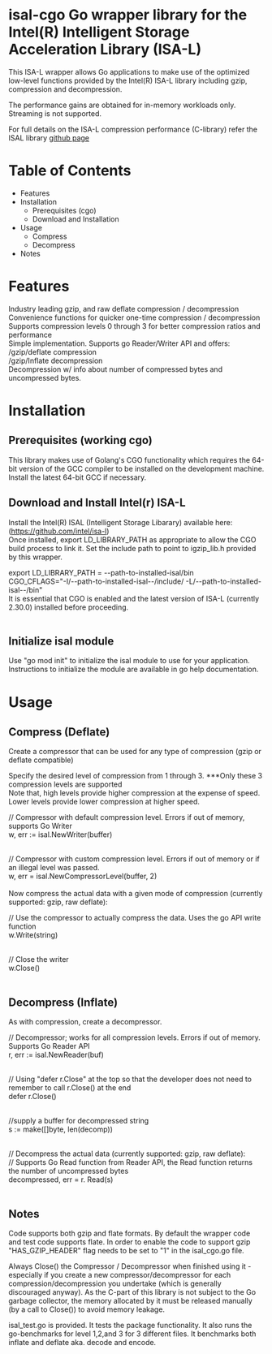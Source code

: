 # isal-cgo Go wrapper library for the Intel(R) Intelligent Storage Acceleration Library (ISA-L)

This ISA-L wrapper allows Go applications to make use of the optimized low-level functions provided by the Intel(R) ISA-L library including gzip, compression and decompression. <br>

The performance gains are obtained for in-memory workloads only.  Streaming is not supported.

For full details on the ISA-L compression performance (C-library) refer the ISAL library [github page](https://github.com/intel/isa-l) <br>

# Table of Contents
- Features
- Installation
  - Prerequisites (cgo)
  - Download and Installation
- Usage
  - Compress
  - Decompress
- Notes

# Features
Industry leading gzip, and raw deflate compression / decompression <br>
Convenience functions for quicker one-time compression / decompression <br>
Supports compression levels 0 through 3 for better compression ratios and performance <br>
Simple implementation. Supports go Reader/Writer API and offers:<br>
 /gzip/deflate compression <br>
 /gzip/Inflate decompression <br>
 Decompression w/ info about number of compressed bytes and uncompressed bytes. <br>

# Installation
## Prerequisites (working cgo)
This library makes use of Golang's CGO functionality which requires the 64-bit version of the GCC compiler to be installed on the development machine.  Install the latest 64-bit GCC if necessary. <br>

## Download and Install Intel(r) ISA-L
Install the Intel(R) ISAL (Intelligent Storage Libarary) available here: (https://github.com/intel/isa-l) <br>
Once installed, export LD_LIBRARY_PATH as appropriate to allow the CGO build process to link it. Set the include path to point to igzip_lib.h provided by this wrapper. <br>

export LD_LIBRARY_PATH = --path-to-installed-isal/bin <br>
CGO_CFLAGS="-I/--path-to-installed-isal--/include/ -L/--path-to-installed-isal--/bin" <br>
It is essential that CGO is enabled and the latest version of ISA-L (currently 2.30.0) installed before proceeding. <br><br>
## Initialize isal module
Use "go mod init" to initialize the isal module to use for your application. Instructions to initialize the module are available in go help documentation. <br>

# Usage
## Compress (Deflate)
Create a compressor that can be used for any type of compression (gzip or deflate compatible) <br>

Specify the desired level of compression from 1 through 3.  ***Only these 3 compression levels are supported <br> 
Note that, high levels provide higher compression at the expense of speed.  Lower levels provide lower compression at higher speed.<br>

// Compressor with default compression level. Errors if out of memory, supports Go Writer <br>
w, err := isal.NewWriter(buffer) <br><br>

// Compressor with custom compression level. Errors if out of memory or if an illegal level was passed. <br>
w, err = isal.NewCompressorLevel(buffer, 2) <br> <br>
Now compress the actual data with a given mode of compression (currently supported: gzip, raw deflate): <br>

// Use the compressor to actually compress the data. Uses the go API write function <br>
w.Write(string) <br> <br>

// Close the writer <br>
w.Close()<br><br>

## Decompress (Inflate)

As with compression, create a decompressor.<br>

// Decompressor; works for all compression levels. Errors if out of memory. Supports Go Reader API <br>
r, err := isal.NewReader(buf) <br> <br>

// Using "defer r.Close" at the top so that the developer does not need to remember to call r.Close() at the end <br>
defer r.Close() <br><br>

//supply a buffer for decompressed string <br>
s := make([]byte, len(decomp)) <br><br>

// Decompress the actual data (currently supported: gzip, raw deflate): <br>
// Supports Go Read function from Reader API, the Read function returns the number of uncompressed bytes <br>
decompressed, err = r. Read(s) <br><br>


## Notes

Code supports both gzip and flate formats. By default the wrapper code and test code supports flate. In order to enable the code to support gzip "HAS_GZIP_HEADER" flag needs to be set to "1" in the isal_cgo.go file. <br>

Always Close() the Compressor / Decompressor when finished using it - especially if you create a new compressor/decompressor for each compression/decompression you undertake (which is generally discouraged anyway). As the C-part of this library is not subject to the Go garbage collector, the memory allocated by it must be released manually (by a call to Close()) to avoid memory leakage. <br>

isal_test.go is provided. It tests the package functionality. It also runs the go-benchmarks for level 1,2,and 3 for 3 different files. It benchmarks both inflate and deflate aka. decode and encode. <br>

